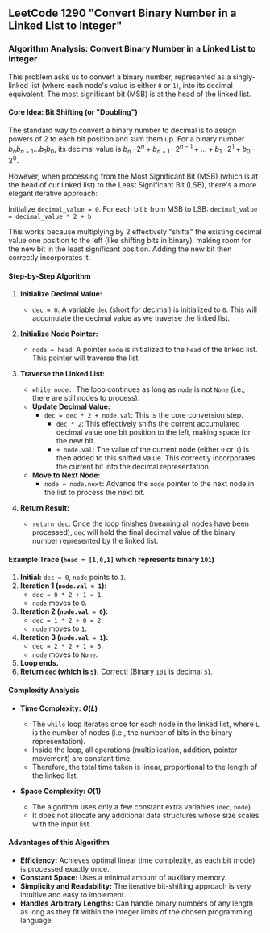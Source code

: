 LeetCode 1290 "Convert Binary Number in a Linked List to Integer"
---

### **Algorithm Analysis: Convert Binary Number in a Linked List to Integer**

This problem asks us to convert a binary number, represented as a singly-linked list (where each node's value is either `0` or `1`), into its decimal equivalent. The most significant bit (MSB) is at the head of the linked list.

#### **Core Idea: Bit Shifting (or "Doubling")**

The standard way to convert a binary number to decimal is to assign powers of 2 to each bit position and sum them up. For a binary number $b_n b_{n-1} \dots b_1 b_0$, its decimal value is $b_n \cdot 2^n + b_{n-1} \cdot 2^{n-1} + \dots + b_1 \cdot 2^1 + b_0 \cdot 2^0$.

However, when processing from the Most Significant Bit (MSB) (which is at the head of our linked list) to the Least Significant Bit (LSB), there's a more elegant iterative approach:

Initialize `decimal_value = 0`.
For each bit `b` from MSB to LSB:
`decimal_value = decimal_value * 2 + b`

This works because multiplying by 2 effectively "shifts" the existing decimal value one position to the left (like shifting bits in binary), making room for the new bit in the least significant position. Adding the new bit then correctly incorporates it.

#### **Step-by-Step Algorithm**

1.  **Initialize Decimal Value:**
    * `dec = 0`: A variable `dec` (short for decimal) is initialized to `0`. This will accumulate the decimal value as we traverse the linked list.

2.  **Initialize Node Pointer:**
    * `node = head`: A pointer `node` is initialized to the `head` of the linked list. This pointer will traverse the list.

3.  **Traverse the Linked List:**
    * `while node:`: The loop continues as long as `node` is not `None` (i.e., there are still nodes to process).
    * **Update Decimal Value:**
        * `dec = dec * 2 + node.val`: This is the core conversion step.
            * `dec * 2`: This effectively shifts the current accumulated decimal value one bit position to the left, making space for the new bit.
            * `+ node.val`: The value of the current node (either `0` or `1`) is then added to this shifted value. This correctly incorporates the current bit into the decimal representation.
    * **Move to Next Node:**
        * `node = node.next`: Advance the `node` pointer to the next node in the list to process the next bit.

4.  **Return Result:**
    * `return dec`: Once the loop finishes (meaning all nodes have been processed), `dec` will hold the final decimal value of the binary number represented by the linked list.

#### **Example Trace (`head = [1,0,1]` which represents binary `101`)**

1.  **Initial:** `dec = 0`, `node` points to `1`.
2.  **Iteration 1 (`node.val = 1`):**
    * `dec = 0 * 2 + 1 = 1`.
    * `node` moves to `0`.
3.  **Iteration 2 (`node.val = 0`):**
    * `dec = 1 * 2 + 0 = 2`.
    * `node` moves to `1`.
4.  **Iteration 3 (`node.val = 1`):**
    * `dec = 2 * 2 + 1 = 5`.
    * `node` moves to `None`.
5.  **Loop ends.**
6.  **Return `dec` (which is `5`).** Correct! (Binary `101` is decimal `5`).

#### **Complexity Analysis**

* **Time Complexity: $O(L)$**
    * The `while` loop iterates once for each node in the linked list, where `L` is the number of nodes (i.e., the number of bits in the binary representation).
    * Inside the loop, all operations (multiplication, addition, pointer movement) are constant time.
    * Therefore, the total time taken is linear, proportional to the length of the linked list.

* **Space Complexity: $O(1)$**
    * The algorithm uses only a few constant extra variables (`dec`, `node`).
    * It does not allocate any additional data structures whose size scales with the input list.

#### **Advantages of this Algorithm**

* **Efficiency:** Achieves optimal linear time complexity, as each bit (node) is processed exactly once.
* **Constant Space:** Uses a minimal amount of auxiliary memory.
* **Simplicity and Readability:** The iterative bit-shifting approach is very intuitive and easy to implement.
* **Handles Arbitrary Lengths:** Can handle binary numbers of any length as long as they fit within the integer limits of the chosen programming language.
